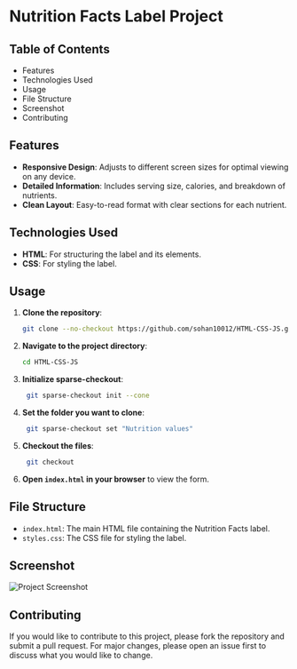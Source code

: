 # Nutrition Facts Label Project

## Table of Contents

- Features
- Technologies Used
- Usage
- File Structure
- Screenshot
- Contributing

## Features

- **Responsive Design**: Adjusts to different screen sizes for optimal viewing on any device.
- **Detailed Information**: Includes serving size, calories, and breakdown of nutrients.
- **Clean Layout**: Easy-to-read format with clear sections for each nutrient.

## Technologies Used

- **HTML**: For structuring the label and its elements.
- **CSS**: For styling the label.

## Usage

1. **Clone the repository**:
    ```bash
    git clone --no-checkout https://github.com/sohan10012/HTML-CSS-JS.git
    ```
2. **Navigate to the project directory**:
    ```bash
    cd HTML-CSS-JS
    ```
3. **Initialize sparse-checkout**:
   ```bash
    git sparse-checkout init --cone
    ```
4. **Set the folder you want to clone**:
   ```bash
    git sparse-checkout set "Nutrition values"
    ```  
5. **Checkout the files**:
   ```bash
    git checkout
    ```    
6. **Open `index.html` in your browser** to view the form.

## File Structure

- `index.html`: The main HTML file containing the Nutrition Facts label.
- `styles.css`: The CSS file for styling the label.

## Screenshot

![Project Screenshot](img.png)

## Contributing

If you would like to contribute to this project, please fork the repository and submit a pull request. For major changes, please open an issue first to discuss what you would like to change.
